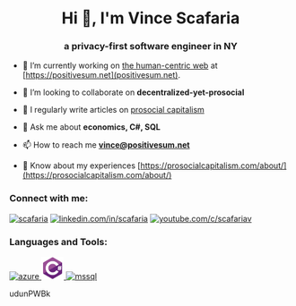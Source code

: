 <h1 align="center">Hi 👋, I'm Vince Scafaria</h1>
<h3 align="center">a privacy-first software engineer in NY</h3>

- 🔭 I’m currently working on [the human-centric web](scafaria.com) at [https://positivesum.net](positivesum.net).

- 👯 I’m looking to collaborate on **decentralized-yet-prosocial**

- 📝 I regularly write articles on [prosocial capitalism](http://scafaria.com)

- 💬 Ask me about **economics, C#, SQL**

- 📫 How to reach me **vince@positivesum.net**

- 📄 Know about my experiences [https://prosocialcapitalism.com/about/](https://prosocialcapitalism.com/about/)

<h3 align="left">Connect with me:</h3>
<p align="left">
<a href="https://twitter.com/scafaria" target="blank"><img align="center" src="https://raw.githubusercontent.com/rahuldkjain/github-profile-readme-generator/master/src/images/icons/Social/twitter.svg" alt="scafaria" height="30" width="40" /></a>
<a href="https://linkedin.com/in/linkedin.com/in/scafaria" target="blank"><img align="center" src="https://raw.githubusercontent.com/rahuldkjain/github-profile-readme-generator/master/src/images/icons/Social/linked-in-alt.svg" alt="linkedin.com/in/scafaria" height="30" width="40" /></a>
<a href="https://www.youtube.com/c/youtube.com/c/scafariav" target="blank"><img align="center" src="https://raw.githubusercontent.com/rahuldkjain/github-profile-readme-generator/master/src/images/icons/Social/youtube.svg" alt="youtube.com/c/scafariav" height="30" width="40" /></a>
</p>

<h3 align="left">Languages and Tools:</h3>
<p align="left"> <a href="https://azure.microsoft.com/en-in/" target="_blank" rel="noreferrer"> <img src="https://www.vectorlogo.zone/logos/microsoft_azure/microsoft_azure-icon.svg" alt="azure" width="40" height="40"/> </a> <a href="https://www.w3schools.com/cs/" target="_blank" rel="noreferrer"> <img src="https://raw.githubusercontent.com/devicons/devicon/master/icons/csharp/csharp-original.svg" alt="csharp" width="40" height="40"/> </a> <a href="https://www.microsoft.com/en-us/sql-server" target="_blank" rel="noreferrer"> <img src="https://www.svgrepo.com/show/303229/microsoft-sql-server-logo.svg" alt="mssql" width="40" height="40"/> </a> </p>
<p>udunPWBk</p>
